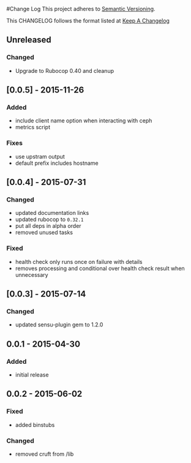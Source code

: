 #Change Log
This project adheres to [Semantic Versioning](http://semver.org/).

This CHANGELOG follows the format listed at [Keep A Changelog](http://keepachangelog.com/)

## Unreleased
### Changed
- Upgrade to Rubocop 0.40 and cleanup

## [0.0.5] - 2015-11-26
### Added
- include client name option when interacting with ceph
- metrics script
### Fixes
- use upstram output
- default prefix includes hostname

## [0.0.4] - 2015-07-31
### Changed
- updated documentation links
- updated rubocop to `0.32.1`
- put all deps in alpha order
- removed unused tasks

### Fixed
- health check only runs once on failure with details
- removes processing and conditional over health check result when unnecessary

## [0.0.3] - 2015-07-14

### Changed
- updated sensu-plugin gem to 1.2.0

## 0.0.1 - 2015-04-30

### Added
- initial release

## 0.0.2 - 2015-06-02

### Fixed
- added binstubs

### Changed
- removed cruft from /lib

